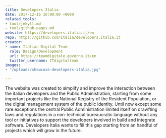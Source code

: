 ```yaml
---
title: Developers Italia
date: 2017-12-16 10:00:00 +0000
related_tools:
- tool/jekyll.md
- tool/github-pages.md
website: https://developers.italia.it/en
repo: https://github.com/italia/developers.italia.it
creator:
- name: Italian Digital Team
  role: Design/Development
  url: https://teamdigitale.governo.it/en
  twitter_username: ITdigitalteam
images:
- "/uploads/showcase-developers-italia.jpg"

---
```

The website was created to simplify and improve the interaction between the italian developers and the Public Administration, starting from some important projects like the National Registry of the Resident Population, or the digital management system of the public identity. Until now except some rare exceptions the central Public Administration limited itself on drawfting laws and regulations in a non-technical bureaucratic language without any tool or initiatives to support the developers involved in build and integrate software. Developers Italia wants to fill this gap starting from an handful of projects which will grow in the future.
